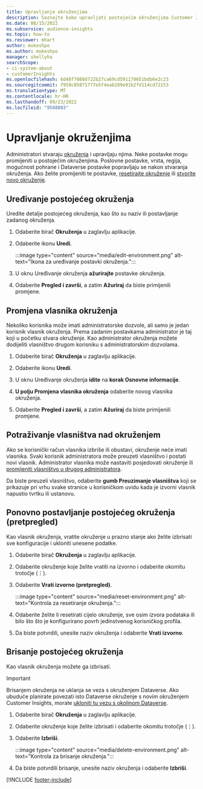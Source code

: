```yaml
---
title: Upravljanje okruženjima
description: Saznajte kako upravljati postojećim okruženjima Customer Insights kao administrator.
ms.date: 08/15/2022
ms.subservice: audience-insights
ms.topic: how-to
ms.reviewer: mhart
author: mukeshpo
ms.author: mukeshpo
manager: shellyha
searchScope:
- ci-system-about
- customerInsights
ms.openlocfilehash: 6d48f7088d722b27ca69cd591178651bdb6e2c23
ms.sourcegitcommit: f959c85871777e5f4eab289e91b2fd114cd72153
ms.translationtype: MT
ms.contentlocale: hr-HR
ms.lasthandoff: 09/23/2022
ms.locfileid: "9588803"
---
```

# <a name="manage-environments"></a>Upravljanje okruženjima

Administratori stvaraju [okruženja](create-environment.md) i upravljaju njima. Neke postavke mogu promijeniti u postojećim okruženjima. Poslovne postavke, vrsta, regija, mogućnost pohrane i Dataverse postavke popravljaju se nakon stvaranja okruženja. Ako želite promijeniti te postavke, [resetirajte okruženje](#reset-an-existing-environment-preview) ili [stvorite novo okruženje](create-environment.md).

## <a name="edit-an-existing-environment"></a>Uređivanje postojećeg okruženja

Uredite detalje postojećeg okruženja, kao što su naziv ili postavljanje zadanog okruženja.

1. Odaberite birač **Okruženja** u zaglavlju aplikacije.

1. Odaberite ikonu **Uredi**.

   :::image type="content" source="media/edit-environment.png" alt-text="Ikona za uređivanje postavki okruženja.":::

1. U oknu Uređivanje okruženja **ažurirajte** postavke okruženja.

1. Odaberite **Pregled i završi**, a zatim **Ažuriraj** da biste primijenili promjene.

## <a name="change-the-owner-of-an-environment"></a>Promjena vlasnika okruženja

Nekoliko korisnika može imati administratorske dozvole, ali samo je jedan korisnik vlasnik okruženja. Prema zadanim postavkama administrator je taj koji u početku stvara okruženje. Kao administrator okruženja možete dodijeliti vlasništvo drugom korisniku s administratorskim dozvolama.

1. Odaberite birač **Okruženja** u zaglavlju aplikacije.

1. Odaberite ikonu **Uredi**.

1. U oknu Uređivanje okruženja **idite** na **korak Osnovne informacije**.

1. **U polju Promjena vlasnika okruženja** odaberite novog vlasnika okruženja.  

1. Odaberite **Pregled i završi**, a zatim **Ažuriraj** da biste primijenili promjene.

## <a name="claim-ownership-of-an-environment"></a>Potraživanje vlasništva nad okruženjem

Ako se korisnički račun vlasnika izbriše ili obustavi, okruženje neće imati vlasnika. Svaki korisnik administratora može preuzeti vlasništvo i postati novi vlasnik. Administrator vlasnika može nastaviti posjedovati okruženje ili [promijeniti vlasništvo u drugog administratora](#change-the-owner-of-an-environment).

Da biste preuzeli vlasništvo, odaberite **gumb Preuzimanje vlasništva** koji se prikazuje pri vrhu svake stranice u korisničkom uvidu kada je izvorni vlasnik napustio tvrtku ili ustanovu.

## <a name="reset-an-existing-environment-preview"></a>Ponovno postavljanje postojećeg okruženja (pretpregled)

Kao vlasnik okruženja, vratite okruženje u prazno stanje ako želite izbrisati sve konfiguracije i ukloniti unesene podatke.

1. Odaberite birač **Okruženja** u zaglavlju aplikacije.

1. Odaberite okruženje koje želite vratiti na izvorno i odaberite okomitu trotočje (&vellip;).

1. Odaberite **Vrati izvorno (pretpregled)**.

   :::image type="content" source="media/reset-environment.png" alt-text="Kontrola za resetiranje okruženja.":::

1. Odaberite želite li resetirati cijelo okruženje, sve osim izvora podataka ili bilo što što je konfigurirano povrh jedinstvenog korisničkog profila.

1. Da biste potvrdili, unesite naziv okruženja i odaberite **Vrati izvorno**.

## <a name="delete-an-existing-environment"></a>Brisanje postojećeg okruženja

Kao vlasnik okruženja možete ga izbrisati.

> [!IMPORTANT]
> Brisanjem okruženja ne uklanja se veza s okruženjem Dataverse. Ako ubuduće planirate povezati isto Dataverse okruženje s novim okruženjem Customer Insights, morate [ukloniti tu vezu s okolinom Dataverse](customer-insights-dataverse.md#remove-an-existing-connection-to-a-dataverse-environment).

1. Odaberite birač **Okruženja** u zaglavlju aplikacije.

1. Odaberite okruženje koje želite izbrisati i odaberite okomitu trotočje (&vellip;). 

1. Odaberite **Izbriši**.

   :::image type="content" source="media/delete-environment.png" alt-text="Kontrola za brisanje okruženja.":::

1. Da biste potvrdili brisanje, unesite naziv okruženja i odaberite **Izbriši**.

[!INCLUDE [footer-include](includes/footer-banner.md)]
